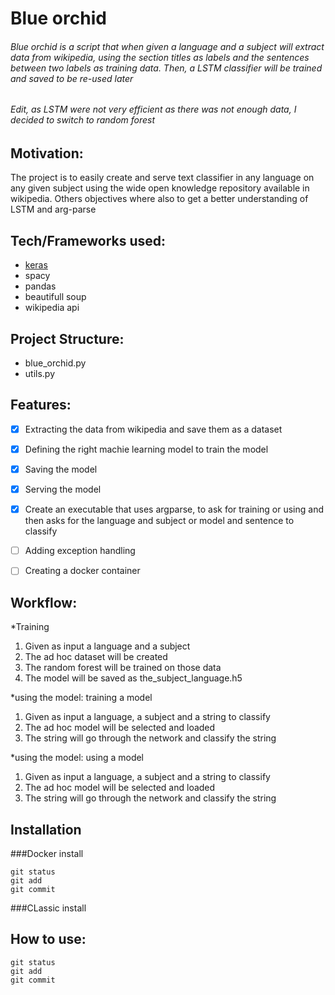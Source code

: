 # Blue orchid
###### Blue orchid is a script that when given a language and a subject will extract data from wikipedia, using the section titles as labels and the sentences between two labels as training data. Then, a LSTM classifier will be trained and saved to be re-used later
###### Edit, as LSTM were not very efficient as there was not enough data, I decided to switch to random forest

## Motivation: 
The project is to easily create and serve text classifier in any language on any given subject using the wide open knowledge repository available in wikipedia. Others objectives where also to get a better understanding of LSTM and arg-parse

## Tech/Frameworks used:
- [keras](https://keras.io/)
- spacy
- pandas
- beautifull soup
- wikipedia api

## Project Structure:
- blue_orchid.py
- utils.py

## Features:
- [x] Extracting the data from wikipedia and save them as a dataset
- [x] Defining the right machie learning model to train the model
- [x] Saving the model
- [x] Serving the model
- [x] Create an executable that uses argparse, to ask for training or using and then asks for the language and subject or model and sentence to classify
- [ ] Adding exception handling
- [ ] Creating a docker container


## Workflow:

*Training
1. Given as input a language and a subject
2. The ad hoc dataset will be created
3. The random forest will be trained on those data
4. The model will be saved as the_subject_language.h5

*using the model: training a model
1. Given as input a language, a subject and a string to classify
2. The ad hoc model will be selected and loaded
3. The string will go through the network and classify the string 

*using the model: using a model
1. Given as input a language, a subject and a string to classify
2. The ad hoc model will be selected and loaded
3. The string will go through the network and classify the string 

## Installation
###Docker install
```
git status
git add
git commit
```
###CLassic install


## How to use:

```
git status
git add
git commit
```
